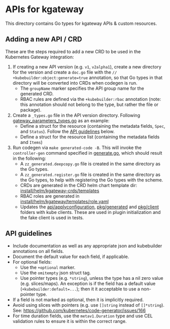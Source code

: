 # APIs for kgateway

This directory contains Go types for kgateway APIs & custom resources. 

## Adding a new API / CRD

These are the steps required to add a new CRD to be used in the Kubernetes Gateway integration:

1. If creating a new API version (e.g. `v1`, `v2alpha1`), create a new directory for the version and create a `doc.go` file with the `// +kubebuilder:object:generate=true` annotation, so that Go types in that directory will be converted into CRDs when codegen is run.
    - The `groupName` marker specifies the API group name for the generated CRD.
    - RBAC rules are defined via the `+kubebuilder:rbac` annotation (note: this annotation should not belong to the type, but rather the file or package).
2. Create a `_types.go` file in the API version directory. Following [gateway_parameters_types.go](/api/v1alpha1/gateway_parameters_types.go) as an example:
    - Define a struct for the resource (containing the metadata fields, `Spec`, and `Status`). Follow the [API guidelines](#api-guidelines) below.
    - Define a struct for the resource list (containing the metadata fields and `Items`)
3. Run codegen via `make generated-code -B`. This will invoke the `controller-gen` command specified in [generate.go](/hack/generate.go), which should result in the following:
    - A `zz_generated.deepcopy.go` file is created in the same directory as the Go types.
    - A `zz_generated.register.go` file is created in the same directory as the Go types, to help with registering the Go types with the scheme.
    - CRDs are generated in the CRD helm chart template dir: [install/helm/kgateway-crds/templates](/install/helm/kgateway-crds/templates)
    - RBAC roles are generated in [install/helm/kgateway/templates/role.yaml](/install/helm/kgateway/templates/role.yaml)
    - Updates the [api/applyconfiguration](/api/applyconfiguration), [pkg/generated](/pkg/generated) and [pkg/client](/pkg/client) folders with kube clients. These are used in plugin initialization and the fake client is used in tests.

## API guidelines
- Include documentation as well as any appropriate json and kubebuilder annotations on all fields.
- Document the default value for each field, if applicable.
- For optional fields:
    - Use the `+optional` marker.
    - Use the `omitempty` json struct tag.
    - Use pointer types (e.g. `*string`), unless the type has a nil zero value (e.g. slices/maps). An exception is if the field has a default value (`+kubebuilder:default=...`); then it it acceptable to use a non-pointer type.
- If a field is not marked as optional, then it is implicitly required.
- Avoid using slices with pointers (e.g. use `[]string` instead of `[]*string`). See: https://github.com/kubernetes/code-generator/issues/166
- For time duration fields, use the `metav1.Duration` type and use CEL validation rules to ensure it is within the correct range.
